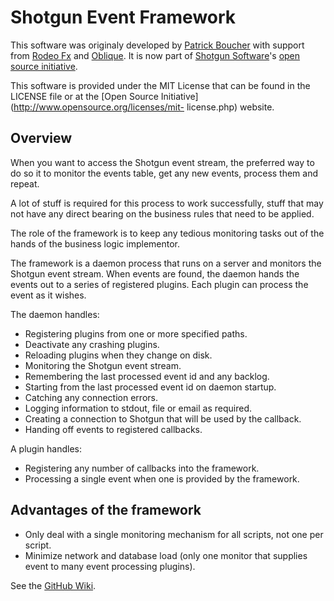 # Shotgun Event Framework

This software was originaly developed by [Patrick
Boucher](http://www.patrickboucher.com) with support from [Rodeo
Fx](http://rodeofx.com) and [Oblique](http://obliquefx.com). It is now part of
[Shotgun Software](http://www.shotgunsoftware.com)'s [open source
initiative](https://github.com/shotgunsoftware).

This software is provided under the MIT License that can be found in the LICENSE
file or at the [Open Source Initiative](http://www.opensource.org/licenses/mit-
license.php) website.


## Overview

When you want to access the Shotgun event stream, the preferred way to do so it
to monitor the events table, get any new events, process them and repeat.

A lot of stuff is required for this process to work successfully, stuff that may
not have any direct bearing on the business rules that need to be applied.

The role of the framework is to keep any tedious monitoring tasks out of the
hands of the business logic implementor.

The framework is a daemon process that runs on a server and monitors the Shotgun
event stream. When events are found, the daemon hands the events out to a series
of registered plugins. Each plugin can process the event as it wishes.

The daemon handles:

- Registering plugins from one or more specified paths.
- Deactivate any crashing plugins.
- Reloading plugins when they change on disk.
- Monitoring the Shotgun event stream.
- Remembering the last processed event id and any backlog.
- Starting from the last processed event id on daemon startup.
- Catching any connection errors.
- Logging information to stdout, file or email as required.
- Creating a connection to Shotgun that will be used by the callback.
- Handing off events to registered callbacks.

A plugin handles:

- Registering any number of callbacks into the framework.
- Processing a single event when one is provided by the framework.


## Advantages of the framework

- Only deal with a single monitoring mechanism for all scripts, not one per
  script.
- Minimize network and database load (only one monitor that supplies event to
  many event processing plugins).


See the [GitHub Wiki](https://github.com/shotgunsoftware/shotgunEvents/wiki).


